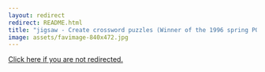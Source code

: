 ```yaml
---
layout: redirect
redirect: README.html
title: "jigsaw - Create crossword puzzles (Winner of the 1996 spring POTM, Crozzle)"
image: assets/favimage-840x472.jpg
---
```


<a href="{{ page.redirect }}">Click here if you are not redirected.</a>
